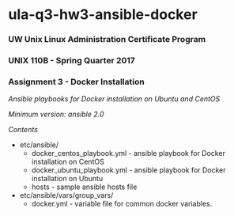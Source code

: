 # ula-q3-hw3-ansible-docker

### UW Unix Linux Administration Certificate Program
### UNIX 110B - Spring Quarter 2017
### Assignment 3 - Docker Installation


*Ansible playbooks for Docker installation on Ubuntu and CentOS*

*Minimum version: ansible 2.0*

*Contents*

* etc/ansible/
  * docker_centos_playbook.yml - ansible playbook for Docker installation on CentOS
  * docker_ubuntu_playbook.yml - ansible playbook for Docker installation on Ubuntu
  * hosts - sample ansible hosts file
* etc/ansible/vars/group_vars/
  * docker.yml - variable file for common docker variables.
